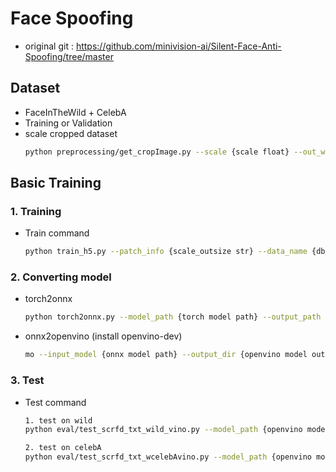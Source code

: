 
# Face Spoofing

- original git : https://github.com/minivision-ai/Silent-Face-Anti-Spoofing/tree/master

## Dataset
- FaceInTheWild + CelebA
- Training or Validation
- scale cropped dataset
    ```bash
    python preprocessing/get_cropImage.py --scale {scale float} --out_w {out_w_size} --out_h {out_h_size}
    ```

## Basic Training
### 1. Training

- Train command
  ```bash
  python train_h5.py --patch_info {scale_outsize str} --data_name {db_name} --h5_format {h5 dataset format path} ...
  ```

### 2. Converting model

- torch2onnx
  ```bash
  python torch2onnx.py --model_path {torch model path} --output_path {output onnx path}
  ```
- onnx2openvino (install openvino-dev)
  ```bash
  mo --input_model {onnx model path} --output_dir {openvino model output dir} --input_shape '[1,3,80,80]'
  ```

### 3. Test

- Test command
  ```bash
  1. test on wild
  python eval/test_scrfd_txt_wild_vino.py --model_path {openvino model path .vino} --scale {scale float} --save_name {test result save name} ...

  2. test on celebA
  python eval/test_scrfd_txt_wcelebAvino.py --model_path {openvino model path .vino} --scale {scale float} --save_name {test result save name} ...

  ```